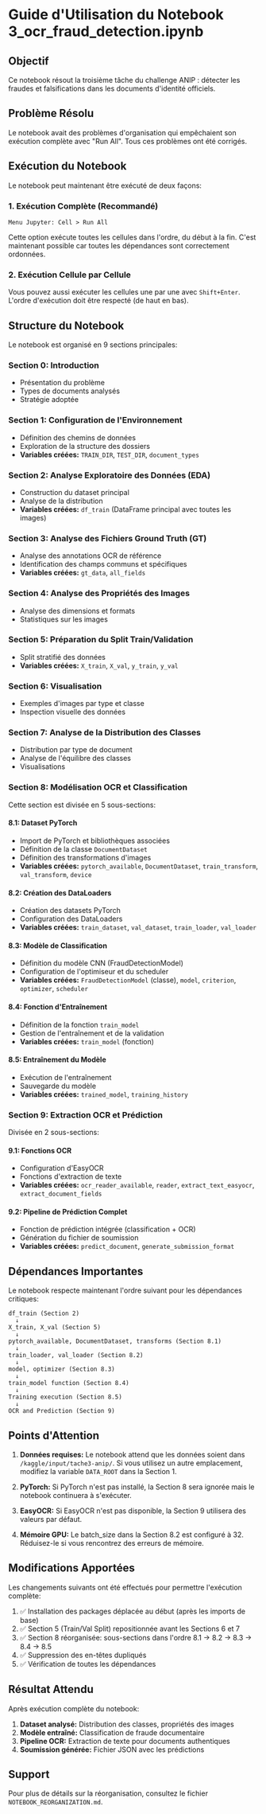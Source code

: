 # Guide d'Utilisation du Notebook 3_ocr_fraud_detection.ipynb

## Objectif

Ce notebook résout la troisième tâche du challenge ANIP : détecter les fraudes et falsifications dans les documents d'identité officiels.

## Problème Résolu

Le notebook avait des problèmes d'organisation qui empêchaient son exécution complète avec "Run All". Tous ces problèmes ont été corrigés.

## Exécution du Notebook

Le notebook peut maintenant être exécuté de deux façons:

### 1. Exécution Complète (Recommandé)

```
Menu Jupyter: Cell > Run All
```

Cette option exécute toutes les cellules dans l'ordre, du début à la fin. C'est maintenant possible car toutes les dépendances sont correctement ordonnées.

### 2. Exécution Cellule par Cellule

Vous pouvez aussi exécuter les cellules une par une avec `Shift+Enter`. L'ordre d'exécution doit être respecté (de haut en bas).

## Structure du Notebook

Le notebook est organisé en 9 sections principales:

### Section 0: Introduction
- Présentation du problème
- Types de documents analysés
- Stratégie adoptée

### Section 1: Configuration de l'Environnement
- Définition des chemins de données
- Exploration de la structure des dossiers
- **Variables créées:** `TRAIN_DIR`, `TEST_DIR`, `document_types`

### Section 2: Analyse Exploratoire des Données (EDA)
- Construction du dataset principal
- Analyse de la distribution
- **Variables créées:** `df_train` (DataFrame principal avec toutes les images)

### Section 3: Analyse des Fichiers Ground Truth (GT)
- Analyse des annotations OCR de référence
- Identification des champs communs et spécifiques
- **Variables créées:** `gt_data`, `all_fields`

### Section 4: Analyse des Propriétés des Images
- Analyse des dimensions et formats
- Statistiques sur les images

### Section 5: Préparation du Split Train/Validation
- Split stratifié des données
- **Variables créées:** `X_train`, `X_val`, `y_train`, `y_val`

### Section 6: Visualisation
- Exemples d'images par type et classe
- Inspection visuelle des données

### Section 7: Analyse de la Distribution des Classes
- Distribution par type de document
- Analyse de l'équilibre des classes
- Visualisations

### Section 8: Modélisation OCR et Classification
Cette section est divisée en 5 sous-sections:

#### 8.1: Dataset PyTorch
- Import de PyTorch et bibliothèques associées
- Définition de la classe `DocumentDataset`
- Définition des transformations d'images
- **Variables créées:** `pytorch_available`, `DocumentDataset`, `train_transform`, `val_transform`, `device`

#### 8.2: Création des DataLoaders
- Création des datasets PyTorch
- Configuration des DataLoaders
- **Variables créées:** `train_dataset`, `val_dataset`, `train_loader`, `val_loader`

#### 8.3: Modèle de Classification
- Définition du modèle CNN (FraudDetectionModel)
- Configuration de l'optimiseur et du scheduler
- **Variables créées:** `FraudDetectionModel` (classe), `model`, `criterion`, `optimizer`, `scheduler`

#### 8.4: Fonction d'Entraînement
- Définition de la fonction `train_model`
- Gestion de l'entraînement et de la validation
- **Variables créées:** `train_model` (fonction)

#### 8.5: Entraînement du Modèle
- Exécution de l'entraînement
- Sauvegarde du modèle
- **Variables créées:** `trained_model`, `training_history`

### Section 9: Extraction OCR et Prédiction
Divisée en 2 sous-sections:

#### 9.1: Fonctions OCR
- Configuration d'EasyOCR
- Fonctions d'extraction de texte
- **Variables créées:** `ocr_reader_available`, `reader`, `extract_text_easyocr`, `extract_document_fields`

#### 9.2: Pipeline de Prédiction Complet
- Fonction de prédiction intégrée (classification + OCR)
- Génération du fichier de soumission
- **Variables créées:** `predict_document`, `generate_submission_format`

## Dépendances Importantes

Le notebook respecte maintenant l'ordre suivant pour les dépendances critiques:

```
df_train (Section 2)
  ↓
X_train, X_val (Section 5)
  ↓
pytorch_available, DocumentDataset, transforms (Section 8.1)
  ↓
train_loader, val_loader (Section 8.2)
  ↓
model, optimizer (Section 8.3)
  ↓
train_model function (Section 8.4)
  ↓
Training execution (Section 8.5)
  ↓
OCR and Prediction (Section 9)
```

## Points d'Attention

1. **Données requises:** Le notebook attend que les données soient dans `/kaggle/input/tache3-anip/`. Si vous utilisez un autre emplacement, modifiez la variable `DATA_ROOT` dans la Section 1.

2. **PyTorch:** Si PyTorch n'est pas installé, la Section 8 sera ignorée mais le notebook continuera à s'exécuter.

3. **EasyOCR:** Si EasyOCR n'est pas disponible, la Section 9 utilisera des valeurs par défaut.

4. **Mémoire GPU:** Le batch_size dans la Section 8.2 est configuré à 32. Réduisez-le si vous rencontrez des erreurs de mémoire.

## Modifications Apportées

Les changements suivants ont été effectués pour permettre l'exécution complète:

1. ✅ Installation des packages déplacée au début (après les imports de base)
2. ✅ Section 5 (Train/Val Split) repositionnée avant les Sections 6 et 7
3. ✅ Section 8 réorganisée: sous-sections dans l'ordre 8.1 → 8.2 → 8.3 → 8.4 → 8.5
4. ✅ Suppression des en-têtes dupliqués
5. ✅ Vérification de toutes les dépendances

## Résultat Attendu

Après exécution complète du notebook:

1. **Dataset analysé:** Distribution des classes, propriétés des images
2. **Modèle entraîné:** Classification de fraude documentaire
3. **Pipeline OCR:** Extraction de texte pour documents authentiques
4. **Soumission générée:** Fichier JSON avec les prédictions

## Support

Pour plus de détails sur la réorganisation, consultez le fichier `NOTEBOOK_REORGANIZATION.md`.
